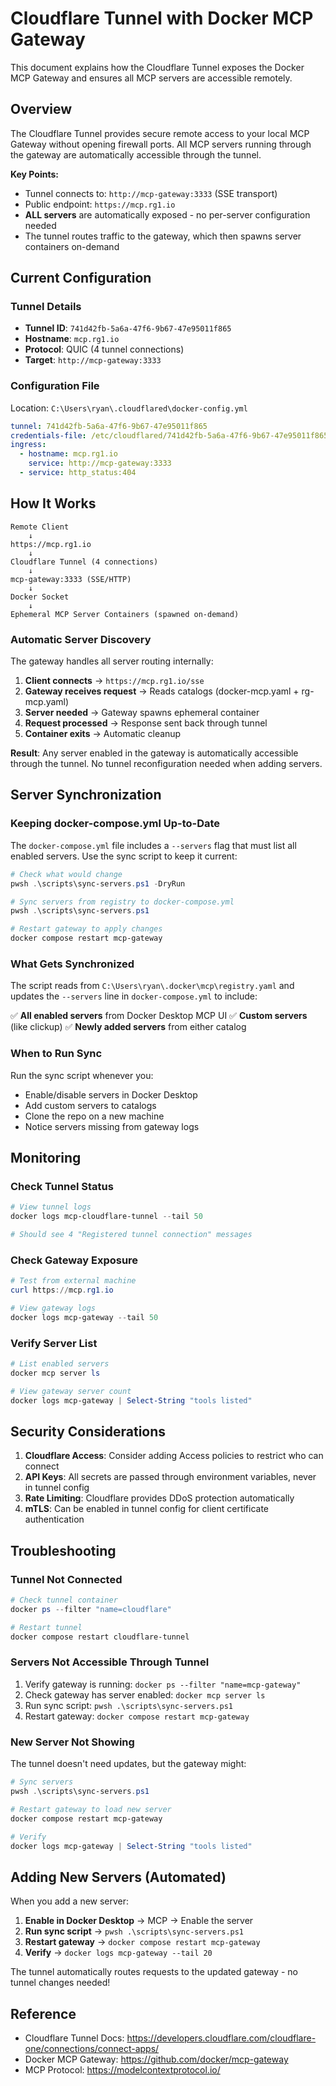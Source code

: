 # Cloudflare Tunnel with Docker MCP Gateway

This document explains how the Cloudflare Tunnel exposes the Docker MCP Gateway and ensures all MCP servers are accessible remotely.

## Overview

The Cloudflare Tunnel provides secure remote access to your local MCP Gateway without opening firewall ports. All MCP servers running through the gateway are automatically accessible through the tunnel.

**Key Points:**
- Tunnel connects to: `http://mcp-gateway:3333` (SSE transport)
- Public endpoint: `https://mcp.rg1.io`
- **ALL servers** are automatically exposed - no per-server configuration needed
- The tunnel routes traffic to the gateway, which then spawns server containers on-demand

## Current Configuration

### Tunnel Details
- **Tunnel ID**: `741d42fb-5a6a-47f6-9b67-47e95011f865`
- **Hostname**: `mcp.rg1.io`
- **Protocol**: QUIC (4 tunnel connections)
- **Target**: `http://mcp-gateway:3333`

### Configuration File
Location: `C:\Users\ryan\.cloudflared\docker-config.yml`

```yaml
tunnel: 741d42fb-5a6a-47f6-9b67-47e95011f865
credentials-file: /etc/cloudflared/741d42fb-5a6a-47f6-9b67-47e95011f865.json
ingress:
  - hostname: mcp.rg1.io
    service: http://mcp-gateway:3333
  - service: http_status:404
```

## How It Works

```
Remote Client
    ↓
https://mcp.rg1.io
    ↓
Cloudflare Tunnel (4 connections)
    ↓
mcp-gateway:3333 (SSE/HTTP)
    ↓
Docker Socket
    ↓
Ephemeral MCP Server Containers (spawned on-demand)
```

### Automatic Server Discovery

The gateway handles all server routing internally:

1. **Client connects** → `https://mcp.rg1.io/sse`
2. **Gateway receives request** → Reads catalogs (docker-mcp.yaml + rg-mcp.yaml)
3. **Server needed** → Gateway spawns ephemeral container
4. **Request processed** → Response sent back through tunnel
5. **Container exits** → Automatic cleanup

**Result**: Any server enabled in the gateway is automatically accessible through the tunnel. No tunnel reconfiguration needed when adding servers.

## Server Synchronization

### Keeping docker-compose.yml Up-to-Date

The `docker-compose.yml` file includes a `--servers` flag that must list all enabled servers. Use the sync script to keep it current:

```powershell
# Check what would change
pwsh .\scripts\sync-servers.ps1 -DryRun

# Sync servers from registry to docker-compose.yml
pwsh .\scripts\sync-servers.ps1

# Restart gateway to apply changes
docker compose restart mcp-gateway
```

### What Gets Synchronized

The script reads from `C:\Users\ryan\.docker\mcp\registry.yaml` and updates the `--servers` line in `docker-compose.yml` to include:

✅ **All enabled servers** from Docker Desktop MCP UI
✅ **Custom servers** (like clickup)
✅ **Newly added servers** from either catalog

### When to Run Sync

Run the sync script whenever you:
- Enable/disable servers in Docker Desktop
- Add custom servers to catalogs
- Clone the repo on a new machine
- Notice servers missing from gateway logs

## Monitoring

### Check Tunnel Status
```powershell
# View tunnel logs
docker logs mcp-cloudflare-tunnel --tail 50

# Should see 4 "Registered tunnel connection" messages
```

### Check Gateway Exposure
```powershell
# Test from external machine
curl https://mcp.rg1.io

# View gateway logs
docker logs mcp-gateway --tail 50
```

### Verify Server List
```powershell
# List enabled servers
docker mcp server ls

# View gateway server count
docker logs mcp-gateway | Select-String "tools listed"
```

## Security Considerations

1. **Cloudflare Access**: Consider adding Access policies to restrict who can connect
2. **API Keys**: All secrets are passed through environment variables, never in tunnel config
3. **Rate Limiting**: Cloudflare provides DDoS protection automatically
4. **mTLS**: Can be enabled in tunnel config for client certificate authentication

## Troubleshooting

### Tunnel Not Connected
```powershell
# Check tunnel container
docker ps --filter "name=cloudflare"

# Restart tunnel
docker compose restart cloudflare-tunnel
```

### Servers Not Accessible Through Tunnel
1. Verify gateway is running: `docker ps --filter "name=mcp-gateway"`
2. Check gateway has server enabled: `docker mcp server ls`
3. Run sync script: `pwsh .\scripts\sync-servers.ps1`
4. Restart gateway: `docker compose restart mcp-gateway`

### New Server Not Showing
The tunnel doesn't need updates, but the gateway might:
```powershell
# Sync servers
pwsh .\scripts\sync-servers.ps1

# Restart gateway to load new server
docker compose restart mcp-gateway

# Verify
docker logs mcp-gateway | Select-String "tools listed"
```

## Adding New Servers (Automated)

When you add a new server:

1. **Enable in Docker Desktop** → MCP → Enable the server
2. **Run sync script** → `pwsh .\scripts\sync-servers.ps1`
3. **Restart gateway** → `docker compose restart mcp-gateway`
4. **Verify** → `docker logs mcp-gateway --tail 20`

The tunnel automatically routes requests to the updated gateway - no tunnel changes needed!

## Reference

- Cloudflare Tunnel Docs: https://developers.cloudflare.com/cloudflare-one/connections/connect-apps/
- Docker MCP Gateway: https://github.com/docker/mcp-gateway
- MCP Protocol: https://modelcontextprotocol.io/
